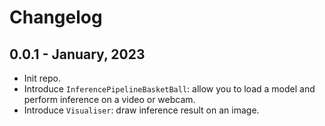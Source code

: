 # Changelog

## 0.0.1 - January, 2023

- Init repo.
- Introduce `InferencePipelineBasketBall`: allow you to load a model and perform inference on a video or webcam.
- Introduce `Visualiser`: draw inference result on an image.
